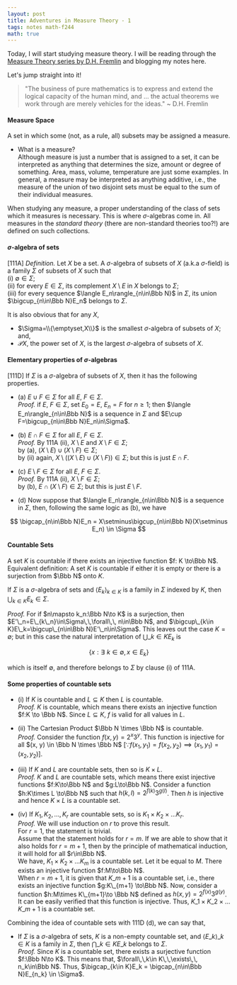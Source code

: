 ```yaml
---
layout: post
title: Adventures in Measure Theory - 1
tags: notes math-f244
math: true
---
```


Today, I will start studying measure theory. I will be reading through the [Measure Theory series by D.H. Fremlin](https://www1.essex.ac.uk/maths/people/fremlin/mt.htm) and blogging my notes here.

Let's jump straight into it!

> "The business of pure mathematics is to express and extend the logical capacity of the human mind, and ... the actual theorems we work through are merely vehicles for the ideas."
> ~ D.H. Fremlin

#### Measure Space  
A set in which some (not, as a rule, all) subsets may be assigned a measure.

- What is a measure?  
Although measure is just a number that is assigned to a set, it can be interpreted as anything that determines the size, amount or degree of something. Area, mass, volume, temperature are just some examples. In general, a measure may be interpreted as anything additive, i.e., the measure of the union of two disjoint sets must be equal to the sum of their individual measures.

When studying any measure, a proper understanding of the class of sets which it measures is necessary. This is where $\sigma$-algebras come in. All measures in the _standard theory_ (there are non-standard theories too?!) are defined on such collections.

#### $\sigma$-algebra of sets 
[111A] _Definition._ Let $X$ be a set. A $\sigma$-algebra of subsets of $X$ (a.k.a $\sigma$-field) is a family $\Sigma$ of subsets of $X$ such that  
(i) $\emptyset\in\Sigma$;  
(ii) for every $E\in\Sigma$, its complement $X\setminus E$ in $X$ belongs to $\Sigma$;  
(iii) for every sequence $\langle E_n\rangle_{n\in\Bbb N}$ in $\Sigma$, its union $\bigcup_{n\in\Bbb N}E_n$ belongs to $\Sigma$.

It is also obvious that for any $X$,
- $\Sigma=\\{\emptyset,X\\}$ is the smallest $\sigma$-algebra of subsets of $X$; and,
- $\mathcal{P}X$, the power set of $X$, is the largest $\sigma$-algebra of subsets of $X$.

#### Elementary properties of $\sigma$-algebras  
[111D]  If $\Sigma$ is a $\sigma$-algebra of subsets of $X$, then it has the following properties.
- (a) $E\cup F\in\Sigma$ for all $E$, $F\in\Sigma$.  
_Proof._ if $E$, $F\in\Sigma$, set $E_0=E$, $E_n=F$ for $n\ge 1$; then $\langle E_n\rangle_{n\in\Bbb N}$ is a sequence in $\Sigma$ and $E\cup F=\bigcup_{n\in\Bbb N}E_n\in\Sigma$.

- (b) $E\cap F\in\Sigma$ for all $E$, $F\in\Sigma$.  
_Proof._ By 111A (ii), $X\setminus E$ and $X\setminus F\in\Sigma$;  
by (a), $(X\setminus E)\cup(X\setminus F)\in\Sigma$;  
by (ii) again, $X\setminus((X\setminus E)\cup(X\setminus F))\in\Sigma$;  but this is just $E\cap F$.

- (c) $E\setminus F\in\Sigma$ for all $E$, $F\in\Sigma$.  
_Proof._ By 111A (ii), $X\setminus F\in\Sigma$;  
by (b), $E\cap(X\setminus F)\in\Sigma$; but this is just $E\setminus F$.

- (d) Now suppose that $\langle E_n\rangle_{n\in\Bbb N}$ is a sequence in $\Sigma$, then, following the same logic as (b), we have

$$ \bigcap_{n\in\Bbb N}E_n = X\setminus\bigcup_{n\in\Bbb N}(X\setminus E_n) \in \Sigma $$

#### Countable Sets
A set $K$ is countable if there exists an injective function $f: K \to\Bbb N$.  
Equivalent definition: A set $K$ is countable if either it is empty or there is a surjection from $\Bbb N$ onto $K$.  

If $\Sigma$ is a $\sigma$-algebra of sets and $\langle  E_k\rangle_{k\in K}$ is a family in $\Sigma$ indexed by $K$, then $\bigcup_{k\in K}E_k\in\Sigma$.  

_Proof._ For if $n\mapsto k_n:\Bbb N\to K$ is a surjection, then $E'\_n=E\_{k\_n}\in\Sigma\,\,\forall\,\, n\in\Bbb N$, and $\bigcup\_{k\in K}E\_k=\bigcup\_{n\in\Bbb N}E'\_n\in\Sigma$. This leaves out the case $K=\emptyset$; but in this case the natural interpretation of $\bigcup\_{k\in K}E_k$ is

$$\{x:\exists\,\, k\in \emptyset,\,x\in E_k\}$$

which is itself $\emptyset$, and therefore belongs to $\Sigma$ by clause (i) of 111A.

#### Some properties of countable sets

- (i) If $K$ is countable and $L \subseteq K$ then $L$ is countable.  
_Proof._ $K$ is countable, which means there exists an injective function $f:K \to \Bbb N$. Since $L \subseteq K$, $f$ is valid for all values in $L$.

- (ii) The Cartesian Product $\Bbb N \times \Bbb N$ is countable.  
_Proof._ Consider the function $f(x, y) = 2^x 3^y$. This function is injective for all $(x, y) \in \Bbb N \times \Bbb N$ $[\because f(x_1, y_1) = f(x_2, y_2) \implies (x_1, y_1) = (x_2, y_2)]$.

- (iii) If $K$ and $L$ are countable sets, then so is $K\times L$.  
_Proof._ $K$ and $L$ are countable sets, which means there exist injective functions $f:K\to\Bbb N$ and $g:L\to\Bbb N$. Consider a function $h:K\times L \to\Bbb N$ such that $h(k,l)=2^{f(k)} 3^{g(l)}$. Then $h$ is injective and hence $K\times L$ is a countable set. 

- (iv) If $K_1,K_2,\dots ,K_r$ are countable sets, so is $K_1\times K_2\times\dots K_r$.  
_Proof._ We will use induction on $r$ to prove this result.  
For $r=1$, the statement is trivial.  
Assume that the statement holds for $r=m$. If we are able to show that it also holds for $r=m+1$, then by the principle of mathematical induction, it will hold for all $r\in\Bbb N$.  
We have,  $K_1\times K_2\times\dots K_m$ is a countable set. Let it be equal to $M$. There exists an injective function $f:M\to\Bbb N$.  
When $r=m+1$, it is given that $K\_{m+1}$ is a countable set, i.e., there exists an injective function $g:K\_{m+1} \to\Bbb N$. Now, consider a function $h:M\times K\_{m+1}\to \Bbb N$ defined as $h(x, y) = 2^{f(x)} 3^{g(y)}$. It can be easily verified that this function is injective. Thus, $K\_1\times K\_2\times\dots K\_{m+1}$ is a countable set. 

Combining the idea of countable sets with 111D (d), we can say that,  
- If $\Sigma$ is a $\sigma$-algebra of sets, $K$ is a non-empty countable set, and $\langle E\_k\rangle\_{k\in K}$ is a family in $\Sigma$, then $\bigcap\_{k\in K}E\_k$ belongs to $\Sigma$.  
_Proof._ Since $K$ is a countable set, there exists a surjective function $f:\Bbb N\to K$. This means that, $\forall\,\,k\in K\,\,\exists\,\, n_k\in\Bbb N$. Thus, $\bigcap_{k\in K}E_k = \bigcap_{n\in\Bbb N}E_{n_k} \in \Sigma$. 
